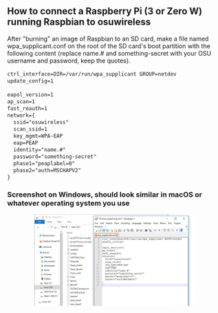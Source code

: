 ## How to connect a Raspberry Pi (3 or Zero W) running Raspbian to osuwireless

After "burning" an image of Raspbian to an SD card, make a file named wpa_supplicant.conf on the root of the SD card's boot partition with the following content (replace name.# and something-secret with your OSU username and password, keep the quotes).


```
ctrl_interface=DIR=/var/run/wpa_supplicant GROUP=netdev
update_config=1

eapol_version=1
ap_scan=1
fast_reauth=1
network={
  ssid="osuwireless"
  scan_ssid=1
  key_mgmt=WPA-EAP
  eap=PEAP
  identity="name.#"
  password="something-secret"
  phase1="peaplabel=0"
  phase2="auth=MSCHAPV2"
}
```

### Screenshot on Windows, should look similar in macOS or whatever operating system you use

<p align="center">
<img src="https://raw.githubusercontent.com/ElectronicsOSU/raspbian-osuwireless/master/screenshot.png" width="75%" height="75%">
</p>




